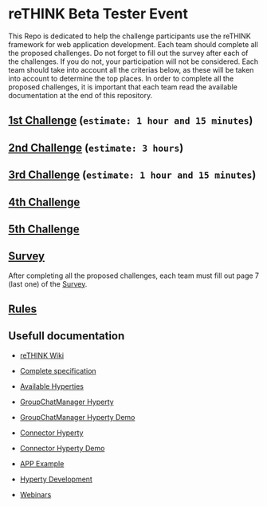 # reTHINK Beta Tester Event

This Repo is dedicated to help the challenge participants use the reTHINK framework for web application development. Each team should complete all the proposed challenges. Do not forget to fill out the survey after each of the challenges. If you do not, your participation will not be considered. Each team should take into account all the criterias below, as these will be taken into account to determine the top places. In order to complete all the proposed challenges, it is important that each team read the available documentation at the end of this repository.

## [1st Challenge](./1st_Challenge.md) (`estimate: 1 hour and 15 minutes`)


## [2nd Challenge](./2nd_Challenge.md) (`estimate: 3 hours`)


## [3rd Challenge](./3rd_Challenge.md) (`estimate: 1 hour and 15 minutes`)

## [4th Challenge](./4th_Challenge.md) 

## [5th Challenge](./5th_Challenge.md)

## [Survey](https://docs.google.com/forms/d/e/1FAIpQLSeFt56Ura0zkTqg_VX9od_jBZtE3-2mt_urTFvxsoRuQ3uJRw/viewform)

After completing all the proposed challenges, each team must fill out page 7 (last one) of the [Survey](https://docs.google.com/forms/d/e/1FAIpQLSeFt56Ura0zkTqg_VX9od_jBZtE3-2mt_urTFvxsoRuQ3uJRw/viewform).

## [Rules](./rules.md)


## Usefull documentation

* [reTHINK Wiki](https://github.com/reTHINK-project/startup/wiki)

* [Complete specification](https://github.com/reTHINK-project/specs)

* [Available Hyperties](https://github.com/reTHINK-project/dev-hyperty/tree/betatester/docs)

* [GroupChatManager Hyperty](https://github.com/reTHINK-project/dev-hyperty/tree/betatester/docs/group-chat-manager)

* [GroupChatManager Hyperty Demo](https://github.com/reTHINK-project/dev-hyperty/blob/betatester/examples/group-chat-manager/demo.js)

* [Connector Hyperty](https://github.com/reTHINK-project/dev-hyperty/tree/betatester/docs/connector)

* [Connector Hyperty Demo](https://github.com/reTHINK-project/dev-hyperty/blob/betatester/examples/connector/demo.js)

* [APP Example](https://github.com/reTHINK-project/dev-app/tree/develop)

* [Hyperty Development](https://github.com/reTHINK-project/dev-hyperty-toolkit/wiki/First-Hyperty-Development)

* [Webinars](https://www.youtube.com/channel/UC4xTKj2ZvhUyJosA_fLeAhg)


<!--![Supporters](./Figures/Supporters.jpg)-->
